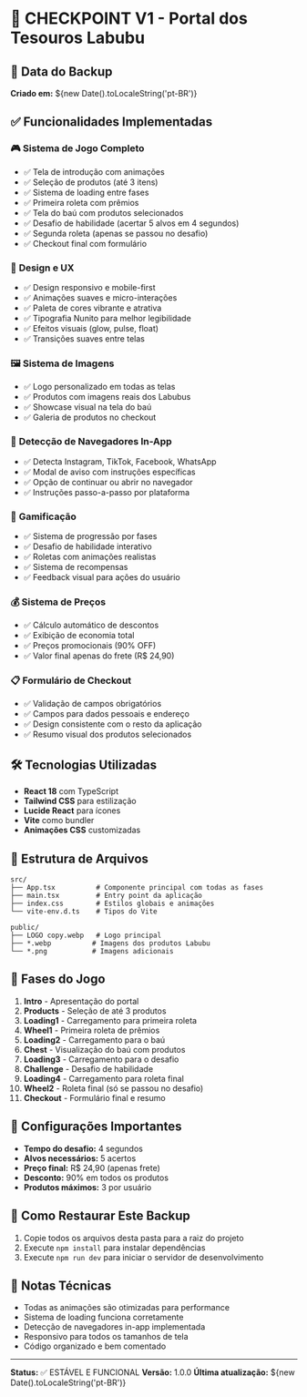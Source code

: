 # 🎯 CHECKPOINT V1 - Portal dos Tesouros Labubu

## 📅 Data do Backup
**Criado em:** ${new Date().toLocaleString('pt-BR')}

## ✅ Funcionalidades Implementadas

### 🎮 **Sistema de Jogo Completo**
- ✅ Tela de introdução com animações
- ✅ Seleção de produtos (até 3 itens)
- ✅ Sistema de loading entre fases
- ✅ Primeira roleta com prêmios
- ✅ Tela do baú com produtos selecionados
- ✅ Desafio de habilidade (acertar 5 alvos em 4 segundos)
- ✅ Segunda roleta (apenas se passou no desafio)
- ✅ Checkout final com formulário

### 🎨 **Design e UX**
- ✅ Design responsivo e mobile-first
- ✅ Animações suaves e micro-interações
- ✅ Paleta de cores vibrante e atrativa
- ✅ Tipografia Nunito para melhor legibilidade
- ✅ Efeitos visuais (glow, pulse, float)
- ✅ Transições suaves entre telas

### 🖼️ **Sistema de Imagens**
- ✅ Logo personalizado em todas as telas
- ✅ Produtos com imagens reais dos Labubus
- ✅ Showcase visual na tela do baú
- ✅ Galeria de produtos no checkout

### 📱 **Detecção de Navegadores In-App**
- ✅ Detecta Instagram, TikTok, Facebook, WhatsApp
- ✅ Modal de aviso com instruções específicas
- ✅ Opção de continuar ou abrir no navegador
- ✅ Instruções passo-a-passo por plataforma

### 🎯 **Gamificação**
- ✅ Sistema de progressão por fases
- ✅ Desafio de habilidade interativo
- ✅ Roletas com animações realistas
- ✅ Sistema de recompensas
- ✅ Feedback visual para ações do usuário

### 💰 **Sistema de Preços**
- ✅ Cálculo automático de descontos
- ✅ Exibição de economia total
- ✅ Preços promocionais (90% OFF)
- ✅ Valor final apenas do frete (R$ 24,90)

### 📋 **Formulário de Checkout**
- ✅ Validação de campos obrigatórios
- ✅ Campos para dados pessoais e endereço
- ✅ Design consistente com o resto da aplicação
- ✅ Resumo visual dos produtos selecionados

## 🛠️ **Tecnologias Utilizadas**
- **React 18** com TypeScript
- **Tailwind CSS** para estilização
- **Lucide React** para ícones
- **Vite** como bundler
- **Animações CSS** customizadas

## 📁 **Estrutura de Arquivos**
```
src/
├── App.tsx          # Componente principal com todas as fases
├── main.tsx         # Entry point da aplicação
├── index.css        # Estilos globais e animações
└── vite-env.d.ts    # Tipos do Vite

public/
├── LOGO copy.webp   # Logo principal
├── *.webp          # Imagens dos produtos Labubu
└── *.png           # Imagens adicionais
```

## 🎯 **Fases do Jogo**
1. **Intro** - Apresentação do portal
2. **Products** - Seleção de até 3 produtos
3. **Loading1** - Carregamento para primeira roleta
4. **Wheel1** - Primeira roleta de prêmios
5. **Loading2** - Carregamento para o baú
6. **Chest** - Visualização do baú com produtos
7. **Loading3** - Carregamento para o desafio
8. **Challenge** - Desafio de habilidade
9. **Loading4** - Carregamento para roleta final
10. **Wheel2** - Roleta final (só se passou no desafio)
11. **Checkout** - Formulário final e resumo

## 🔧 **Configurações Importantes**
- **Tempo do desafio:** 4 segundos
- **Alvos necessários:** 5 acertos
- **Preço final:** R$ 24,90 (apenas frete)
- **Desconto:** 90% em todos os produtos
- **Produtos máximos:** 3 por usuário

## 🚀 **Como Restaurar Este Backup**
1. Copie todos os arquivos desta pasta para a raiz do projeto
2. Execute `npm install` para instalar dependências
3. Execute `npm run dev` para iniciar o servidor de desenvolvimento

## 📝 **Notas Técnicas**
- Todas as animações são otimizadas para performance
- Sistema de loading funciona corretamente
- Detecção de navegadores in-app implementada
- Responsivo para todos os tamanhos de tela
- Código organizado e bem comentado

---
**Status:** ✅ ESTÁVEL E FUNCIONAL
**Versão:** 1.0.0
**Última atualização:** ${new Date().toLocaleString('pt-BR')}